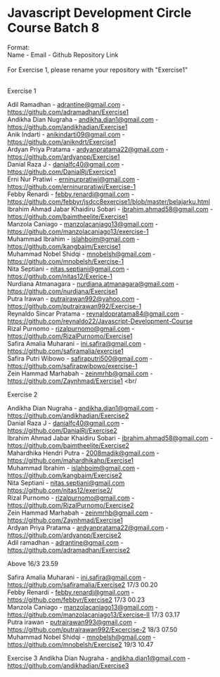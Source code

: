 # Javascript Development Circle Course Batch 8
Format: <br/>
Name - Email - Github Repository Link <br/>
<br/>
For Exercise 1, please rename your repository with "Exercise1" <br/>
<br/>

Exercise 1 <br/>

Adil Ramadhan - adrantine@gmail.com - https://github.com/adramadhan/Exercise1<br/>
Andikha Dian Nugraha - andikha.dian1@gmail.com - https://github.com/andikhadian/Exercise1 <br/>
Anik Indarti - anikindarti09@gmail.com - https://github.com/anikndrt/Exercise1 </br>
Ardyan Priya Pratama - ardyanpratama22@gmail.com - https://github.com/ardyanpp/Exercise1 <br/>
Danial Raza J - danialfc40@gmail.com - https://github.com/DanialRj/Exercice1 <br/>
Erni Nur Pratiwi - erninurpratiwi@gmail.com - https://github.com/erninurpratiwi/Exercise-1 <br/>
Febby Renardi - febby.renardi@gmail.com - https://github.com/febbyr/jsdcc8exercise1/blob/master/belajarku.html <br/>
Ibrahim Ahmad Jabar Khaidiru Sobari - ibrahim.ahmad58@gmail.com - https://github.com/baimtheelite/Exercise1 <br/>
Manzola Caniago - manzolacaniago13@gmail.com - https://github.com/manzolacaniago13/exercise-1 <br/>
Muhammad Ibrahim - islahboim@gmail.com - https://github.com/kangbaim/Exercise1 <br/>
Muhammad Nobel Shidqi - mnobelsh@gmail.com - https://github.com/mnobelsh/Exercise-1 <br/>
Nita Septiani - nitas.septiani@gmail.com - https://github.com/nitas12/Exerice-1 <br/>
Nurdiana Atmanagara - nurdiana.atmanagara@gmail.com - https://github.com/nurdiana/Exercise1 <br/>
Putra Irawan - putrairawan992@yahoo.com - https://github.com/putrairawan992/Exercise-1 <br/>
Reynaldo Sincar Pratama - reynaldopratama84@gmail.com - https://github.com/reynaldo22/Javascript-Development-Course <br/>
Rizal Purnomo - rizalpurnomo@gmail.com - https://github.com/RizalPurnomo/Exercise1 <br/>
Safira Amalia Muharani - ini.safira@gmail.com - https://github.com/safiramalia/exercise1 <br/>
Safira Putri Wibowo - safiraputri500@gmail.com - https://github.com/safirapwibowo/exercise-1 <br/>
Zein Hammad Marhabah - zeinmrhb@gmail.com - https://github.com/Zaynhmad/Exercise1 <br/

Exercise 2 <br/>

Andikha Dian Nugraha - andikha.dian1@gmail.com - https://github.com/andikhadian/Exercise2 <br/>
Danial Raza J - danialfc40@gmail.com - https://github.com/DanialRj/Exercise2 <br/>
Ibrahim Ahmad Jabar Khaidiru Sobari - ibrahim.ahmad58@gmail.com - https://github.com/baimtheelite/Exercise2 <br/>
Mahardhika Hendri Putra - 2008madik@gmail.com - https://github.com/mahardhikahp/Exercise1 <br/>
Muhammad Ibrahim - islahboim@gmail.com - https://github.com/kangbaim/Exercise2 <br/>
Nita Septiani - nitas.septiani@gmail.com  https://github.com/nitas12/exerise2/ <br/>
Rizal Purnomo - rizalpurnomo@gmail.com - https://github.com/RizalPurnomo/Exercise2 <br/>
Zein Hammad Marhabah - zeinmrhb@gmail.com - https://github.com/Zaynhmad/Exercise1 <br/>
Ardyan Priya Pratama - ardyanpratama22@gmail.com - https://github.com/ardyanpp/Exercise2 <br/>
Adil ramadhan - adrantine@gmail.com -https://github.com/adramadhan/Exercise2 <br/>

Above 16/3 23.59

Safira Amalia Muharani - ini.safira@gmail.com - https://github.com/safiramalia/Exercise2 17/3 00.20<br/> 
Febby Renardi - febby.renardi@gmail.com - https://github.com/febbyr/Exercise2 17/3 00.23 <br/> 
Manzola Caniago - manzolacaniago13@gmail.com - https://github.com/manzolacaniago13/Exercise-II 17/3 03.17 <br/> 
Putra irawan - putrairawan993@gmail.com - https://github.com/putrairawan992/Excercise-2 18/3 07.50 <br/>
Muhammad Nobel Shidqi - mnobelsh@gmail.com - https://github.com/mnobelsh/Exercise2 19/3 10.47 <br/>

Exercise 3
Andikha Dian Nugraha - andikha.dian1@gmail.com - https://github.com/andikhadian/Exercise3

